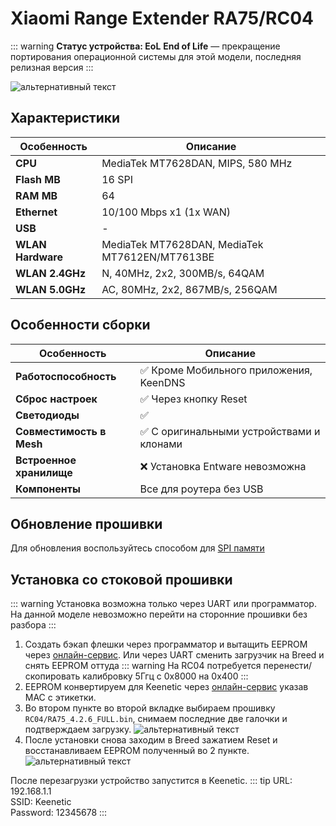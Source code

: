 # Xiaomi Range Extender RA75/RC04 <YezBadge type="keenetic" text="4.2.6" url="/assets/files/firmware/Xiaomi-Extender.7z" />

::: warning **Статус устройства: EoL**
**End of Life** — прекращение портирования операционной системы для этой модели, последняя релизная версия
:::

![альтернативный текст](/assets/images/wiki/guides/Xiaomi/extender.png)

## Характеристики

| Особенность       | Описание                                       |
|-------------------|------------------------------------------------|
| **CPU**           | MediaTek MT7628DAN, MIPS, 580 MHz              |
| **Flash MB**      | 16 SPI                                         |
| **RAM MB**        | 64                                             |
| **Ethernet**      | 10/100 Mbps x1 (1x WAN)                        |
| **USB**           | -                                              |
| **WLAN Hardware** | MediaTek MT7628DAN, MediaTek MT7612EN/MT7613BE |
| **WLAN 2.4GHz**   | N, 40MHz, 2x2, 300MB/s, 64QAM                  |
| **WLAN 5.0GHz**   | AC, 80MHz, 2x2, 867MB/s, 256QAM                |

## Особенности сборки

| Особенность              | Описание                                 |
|--------------------------|------------------------------------------|
| **Работоспособность**    | ✅ Кроме Мобильного приложения, KeenDNS   |
| **Сброс настроек**       | ✅ Через кнопку Reset                     |
| **Светодиоды**           | ✅                                        |
| **Совместимость в Mesh** | ✅ С оригинальными устройствами и клонами |
| **Встроенное хранилище** | ❌ Установка Entware невозможна           |
| **Компоненты**           | Все для роутера без USB                  |

## Обновление прошивки

Для обновления воспользуйтесь способом для [SPI памяти](/wiki/helpful/updateFirmware#%D0%B4%D0%BB%D1%8F-spi-%D0%BF%D0%B0%D0%BC%D1%8F%D1%82%D0%B8-%D0%B4%D0%BE-32mb)

## Установка со стоковой прошивки
::: warning
Установка возможна только через UART или программатор. На данной моделе невозможно перейти на сторонние прошивки без разбора
:::

1. Создать бэкап флешки через программатор и вытащить EEPROM через [онлайн-сервис](https://yeezyio.github.io/EepromCutter.html). Или через UART сменить загрузчик на Breed и снять EEPROM оттуда
::: warning
На RC04 потребуется перенести/скопировать калибровку 5Ггц с 0x8000 на 0x400
:::
2. EEPROM конвертируем для Keenetic через [онлайн-сервис](https://yeezyio.github.io/EepromConverter.html) указав MAC с этикетки.
3. Во втором пункте во второй вкладке выбираем прошивку `RC04/RA75_4.2.6_FULL.bin`, снимаем последние две галочки и подтверждаем загрузку.
   ![альтернативный текст](/assets/images/wiki/guides/Mercusys/install.png)
4. После установки снова заходим в Breed зажатием Reset и восстанавливаем EEPROM полученный во 2 пункте.
   ![альтернативный текст](/assets/images/wiki/guides/Mercusys/eeprom.png)

После перезагрузки устройство запустится в Keenetic.
::: tip URL: 192.168.1.1<br/>SSID: Keenetic<br/>Password: 12345678
:::